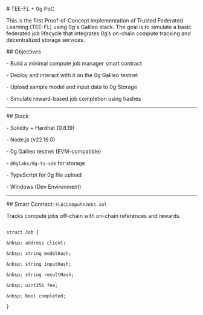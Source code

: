 \# TEE-FL + 0g PoC



This is the first Proof-of-Concept implementation of Trusted Federated Learning (TEE-FL) using 0g's Galileo stack. The goal is to simulate a basic federated job lifecycle that integrates 0g’s on-chain compute tracking and decentralized storage services.



\## Objectives



\- Build a minimal compute job manager smart contract

\- Deploy and interact with it on the 0g Galileo testnet

\- Upload sample model and input data to 0g Storage

\- Simulate reward-based job completion using hashes



---



\## Stack



\- Solidity + Hardhat (0.8.19)

\- Node.js (v22.16.0)

\- 0g Galileo testnet (EVM-compatible)

\- `@0glabs/0g-ts-sdk` for storage

\- TypeScript for 0g file upload

\- Windows (Dev Environment)



---



\## Smart Contract: `FLAIComputeJobs.sol`



Tracks compute jobs off-chain with on-chain references and rewards.



```solidity

struct Job {

&nbsp; address client;

&nbsp; string modelHash;

&nbsp; string inputHash;

&nbsp; string resultHash;

&nbsp; uint256 fee;

&nbsp; bool completed;

}



